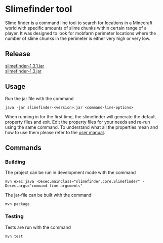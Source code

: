 # Slimefinder tool

Slime finder is a command line tool to search for locations in a Minecraft world with specific amounts of slime chunks within certain range of a player. It was designed to look for mobfarm perimeter locations where the number of slime chunks in the perimeter is either very high or very low.

## Release
[slimefinder-1.3.1.jar](https://github.com/Nukelawe/slimefinder/releases/download/1.3/slimefinder-1.3.1.jar)\
[slimefinder-1.3.jar](https://github.com/Nukelawe/slimefinder/releases/download/1.3/slimefinder-1.3.jar)

## Usage
Run the jar file with the command
```
java -jar slimefinder-<version>.jar <command-line-options>
```
When running in for the first time, the slimefinder will generate the default property files and exit. Edit the property files for your needs and re-run using the same command. To understand what all the properties mean and how to use them please refer to the [user manual](Slimefinder/documentation/user-manual.md).

## Commands 

### Building

The project can be run in development mode with the command

```
mvn exec:java -Dexec.mainClass="slimefinder.core.Slimefinder" -Dexec.args="command line arguments"
```

The jar-file can be built with the command

```
mvn package
```

### Testing

Tests are run with the command

```
mvn test
```
